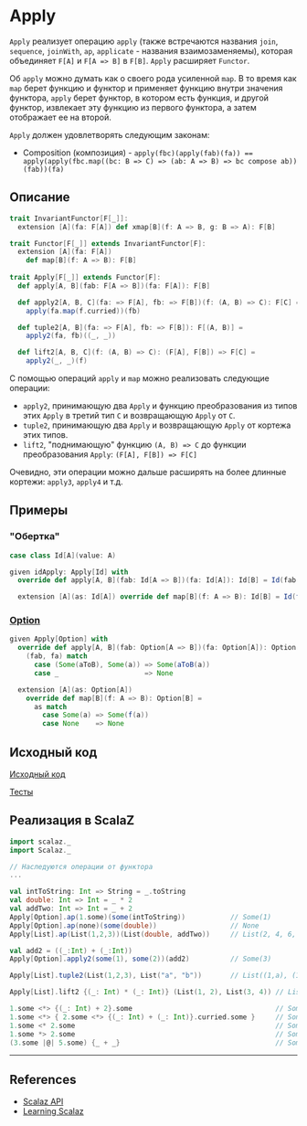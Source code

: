 # Apply

`Apply` реализует операцию `apply`
(также встречаются названия `join`, `sequence`, `joinWith`, `ap`, `applicate` - названия взаимозаменяемы),
которая объединяет `F[A]` и `F[A => B]` в `F[B]`.
`Apply` расширяет `Functor`.

Об `apply` можно думать как о своего рода усиленной `map`. 
В то время как `map` берет функцию и функтор и применяет функцию внутри значения функтора,
`apply` берет функтор, в котором есть функция, и другой функтор, 
извлекает эту функцию из первого функтора, а затем отображает ее на второй.

`Apply` должен удовлетворять следующим законам:
- Composition (композиция) - `apply(fbc)(apply(fab)(fa)) == apply(apply(fbc.map((bc: B => C) => (ab: A => B) => bc compose ab))(fab))(fa)`

## Описание

```scala
trait InvariantFunctor[F[_]]:
  extension [A](fa: F[A]) def xmap[B](f: A => B, g: B => A): F[B]

trait Functor[F[_]] extends InvariantFunctor[F]:
  extension [A](fa: F[A])
    def map[B](f: A => B): F[B]
    
trait Apply[F[_]] extends Functor[F]:
  def apply[A, B](fab: F[A => B])(fa: F[A]): F[B]

  def apply2[A, B, C](fa: => F[A], fb: => F[B])(f: (A, B) => C): F[C] =
    apply(fa.map(f.curried))(fb)

  def tuple2[A, B](fa: => F[A], fb: => F[B]): F[(A, B)] =
    apply2(fa, fb)((_, _))

  def lift2[A, B, C](f: (A, B) => C): (F[A], F[B]) => F[C] =
    apply2(_, _)(f)
```

С помощью операций `apply` и `map` можно реализовать следующие операции:
- `apply2`, принимающую два `Apply` и функцию преобразования из типов этих `Apply` в третий тип `C` и возвращающую `Apply` от `C`. 
- `tuple2`, принимающую два `Apply` и возвращающую `Apply` от кортежа этих типов.
- `lift2`, "поднимающую" функцию `(A, B) => C` до функции преобразования `Apply`: `(F[A], F[B]) => F[C]`

Очевидно, эти операции можно дальше расширять на более длинные кортежи: `apply3`, `apply4` и т.д.

## Примеры

### "Обертка"

```scala
case class Id[A](value: A)

given idApply: Apply[Id] with
  override def apply[A, B](fab: Id[A => B])(fa: Id[A]): Id[B] = Id(fab.value(fa.value))

  extension [A](as: Id[A]) override def map[B](f: A => B): Id[B] = Id(f(as.value))
```

### [Option](../../scala/fp/functional-error-handling)

```scala
given Apply[Option] with
  override def apply[A, B](fab: Option[A => B])(fa: Option[A]): Option[B] =
    (fab, fa) match
      case (Some(aToB), Some(a)) => Some(aToB(a))
      case _                     => None

  extension [A](as: Option[A])
    override def map[B](f: A => B): Option[B] =
      as match
        case Some(a) => Some(f(a))
        case None    => None
```

## Исходный код

[Исходный код](https://gitflic.ru/project/artemkorsakov/scalabook/blob?file=examples%2Fsrc%2Fmain%2Fscala%2Ftypeclass%2Fmonad%2FApply.scala&plain=1)

[Тесты](https://gitflic.ru/project/artemkorsakov/scalabook/blob?file=examples%2Fsrc%2Ftest%2Fscala%2Ftypeclass%2Fmonad%2FApplySuite.scala)

## Реализация в ScalaZ

```scala
import scalaz._
import Scalaz._

// Наследуются операции от функтора
...

val intToString: Int => String = _.toString
val double: Int => Int = _ * 2
val addTwo: Int => Int = _ + 2
Apply[Option].ap(1.some)(some(intToString))           // Some(1)
Apply[Option].ap(none)(some(double))                  // None
Apply[List].ap(List(1,2,3))(List(double, addTwo))     // List(2, 4, 6, 3, 4, 5)

val add2 = ((_:Int) + (_:Int))
Apply[Option].apply2(some(1), some(2))(add2)          // Some(3)

Apply[List].tuple2(List(1,2,3), List("a", "b"))       // List((1,a), (1,b), (2,a), (2,b), (3,a), (3,b))

Apply[List].lift2 {(_: Int) * (_: Int)} (List(1, 2), List(3, 4)) // List(3, 4, 6, 8)

1.some <*> {(_: Int) + 2}.some                                   // Some(3)
1.some <*> { 2.some <*> {(_: Int) + (_: Int)}.curried.some }     // Some(3)
1.some <* 2.some                                                 // Some(1)
1.some *> 2.some                                                 // Some(2)
(3.some |@| 5.some) {_ + _}                                      // Some(8)
```


---

## References

- [Scalaz API](https://javadoc.io/doc/org.scalaz/scalaz-core_3/7.3.6/scalaz/Apply.html)
- [Learning Scalaz](http://eed3si9n.com/learning-scalaz/Applicative.html)
